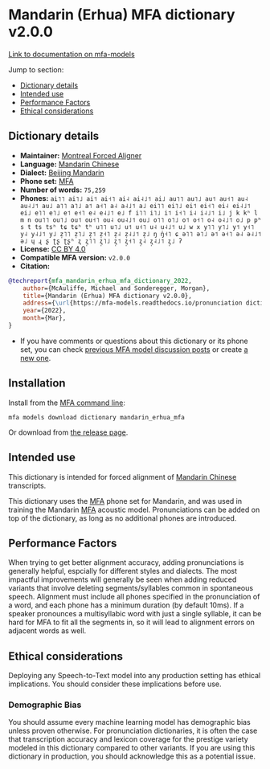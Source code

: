 
# Mandarin (Erhua) MFA dictionary v2.0.0

[Link to documentation on mfa-models](https://mfa-models.readthedocs.io/en/main/dictionary/mandarin_erhua_mfa.html)

Jump to section:

- [Dictionary details](#dictionary-details)
- [Intended use](#intended-use)
- [Performance Factors](#performance-factors)
- [Ethical considerations](#ethical-considerations)

## Dictionary details

- **Maintainer:** [Montreal Forced Aligner](https://montreal-forced-aligner.readthedocs.io/)
- **Language:** [Mandarin Chinese](https://en.wikipedia.org/wiki/Mandarin_Chinese)
- **Dialect:** [Beijing Mandarin](https://en.wikipedia.org/wiki/Beijing_dialect)
- **Phone set:** [MFA](https://mfa-models.readthedocs.io/en/refactor/mfa_phone_set.html#mandarin)
- **Number of words:** `75,259`
- **Phones:** `ai˥˥ ai˥˩ ai˦ ai˧˥ ai˨ ai˨˩˦ ai˩ au˥˥ au˥˩ au˦ au˧˥ au˨ au˨˩˦ au˩ a˥˥ a˥˩ a˦ a˧˥ a˨ a˨˩˦ a˩ ei˥˥ ei˥˩ ei˦ ei˧˥ ei˨ ei˨˩˦ ei˩ e˥˥ e˥˩ e˦ e˧˥ e˨ e˨˩˦ e˩ f i˥˥ i˥˩ i˦ i˧˥ i˨ i˨˩˦ i˩ j k kʰ l m n ou˥˥ ou˥˩ ou˦ ou˧˥ ou˨ ou˨˩˦ ou˩ o˥˥ o˥˩ o˦ o˧˥ o˨ o˨˩˦ o˩ p pʰ s t ts tsʰ tɕ tɕʰ tʰ u˥˥ u˥˩ u˦ u˧˥ u˨ u˨˩˦ u˩ w x y˥˥ y˥˩ y˦ y˧˥ y˨ y˨˩˦ y˩ z̩˥˥ z̩˥˩ z̩˦ z̩˧˥ z̩˨ z̩˨˩˦ z̩˩ ŋ ŋ̍˧˥ ɕ ə˥˥ ə˥˩ ə˦ ə˧˥ ə˨ ə˨˩˦ ə˩ ɥ ɻ ʂ ʈʂ ʈʂʰ ʐ ʐ̩˥˥ ʐ̩˥˩ ʐ̩˦ ʐ̩˧˥ ʐ̩˨ ʐ̩˨˩˦ ʐ̩˩ ʔ`
- **License:** [CC BY 4.0](https://github.com/MontrealCorpusTools/mfa-models/tree/main/dictionary/mandarin/erhua_mfa/v2.0.0/LICENSE)
- **Compatible MFA version:** `v2.0.0`
- **Citation:**

```bibtex
@techreport{mfa_mandarin_erhua_mfa_dictionary_2022,
	author={McAuliffe, Michael and Sonderegger, Morgan},
	title={Mandarin (Erhua) MFA dictionary v2.0.0},
	address={\url{https://mfa-models.readthedocs.io/pronunciation dictionary/Mandarin/Mandarin (Erhua) MFA dictionary v2_0_0.html}},
	year={2022},
	month={Mar},
}
```

- If you have comments or questions about this dictionary or its phone set, you can check [previous MFA model discussion posts](https://github.com/MontrealCorpusTools/mfa-models/discussions?discussions_q=Mandarin+Erhua+MFA+dictionary+v2.0.0) or create [a new one](https://github.com/MontrealCorpusTools/mfa-models/discussions/new).

## Installation

Install from the [MFA command line](https://montreal-forced-aligner.readthedocs.io/en/latest/user_guide/models/index.html):

```
mfa models download dictionary mandarin_erhua_mfa
```

Or download from [the release page](https://github.com/MontrealCorpusTools/mfa-models/releases/tag/dictionary-mandarin_erhua_mfa-v2.0.0).

## Intended use

This dictionary is intended for forced alignment of [Mandarin Chinese](https://en.wikipedia.org/wiki/Mandarin_Chinese) transcripts.

This dictionary uses the [MFA](https://mfa-models.readthedocs.io/en/refactor/mfa_phone_set.html#mandarin) phone set for Mandarin, and was used in training the Mandarin [MFA](https://mfa-models.readthedocs.io/en/refactor/mfa_phone_set.html#mandarin) acoustic model. Pronunciations can be added on top of the dictionary, as long as no additional phones are introduced.

## Performance Factors

When trying to get better alignment accuracy, adding pronunciations is generally helpful, espcially for different styles and dialects. The most impactful improvements will generally be seen when adding reduced variants that involve deleting segments/syllables common in spontaneous speech.  Alignment must include all phones specified in the pronunciation of a word, and each phone has a minimum duration (by default 10ms). If a speaker pronounces a multisyllabic word with just a single syllable, it can be hard for MFA to fit all the segments in, so it will lead to alignment errors on adjacent words as well.

## Ethical considerations

Deploying any Speech-to-Text model into any production setting has ethical implications. You should consider these implications before use.

### Demographic Bias

You should assume every machine learning model has demographic bias unless proven otherwise. For pronunciation dictionaries, it is often the case that transcription accuracy and lexicon coverage for the prestige variety modeled in this dictionary compared to other variants. If you are using this dictionary in production, you should acknowledge this as a potential issue.
